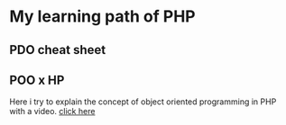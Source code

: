 # My learning path of PHP
## PDO cheat sheet
## POO x HP
Here i try to explain the concept of object oriented programming in PHP with a video.
[click here](https://youtu.be/wnp66slJY0A)

